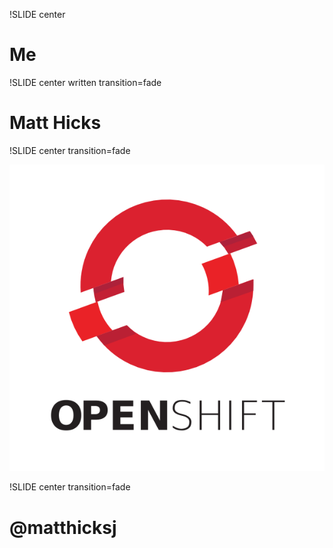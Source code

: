 !SLIDE center

# Me

!SLIDE center written transition=fade

# Matt Hicks

!SLIDE center transition=fade

![OpenShift](openshift.png)

!SLIDE center transition=fade

# @matthicksj
